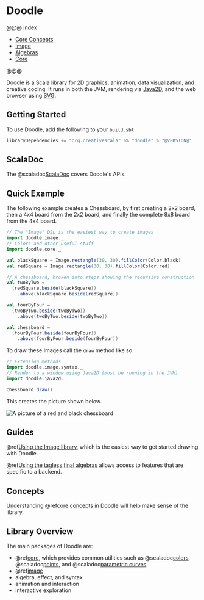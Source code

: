# Doodle

@@@ index

- [Core Concepts](concepts/index.md)
- [Image](image/index.md)
- [Algebras](algebra/index.md)
- [Core](core/index.md)

@@@

Doodle is a Scala library for 2D graphics, animation, data visualization, and creative coding. It runs in both the JVM, rendering via [Java2D][java2d], and the web browser using [SVG][svg].


## Getting Started

To use Doodle, add the following to your `build.sbt`

```scala
libraryDependencies += "org.creativescala" %% "doodle" % "@VERSION@"
```


## ScalaDoc

The @scaladoc[ScalaDoc](doodle.index) covers Doodle's APIs.


## Quick Example

The following example creates a Chessboard, by first creating a 2x2 board, then a 4x4 board from the 2x2 board, and finally the complete 8x8 board from the 4x4 board.


```scala mdoc:silent
// The "Image" DSL is the easiest way to create images
import doodle.image._
// Colors and other useful stuff
import doodle.core._

val blackSquare = Image.rectangle(30, 30).fillColor(Color.black)
val redSquare = Image.rectangle(30, 30).fillColor(Color.red)

// A chessboard, broken into steps showing the recursive construction
val twoByTwo =
  (redSquare.beside(blackSquare))
    .above(blackSquare.beside(redSquare))

val fourByFour =
  (twoByTwo.beside(twoByTwo))
    .above(twoByTwo.beside(twoByTwo))

val chessboard =
  (fourByFour.beside(fourByFour))
    .above(fourByFour.beside(fourByFour))
```

To draw these Images call the `draw` method like so


```scala
// Extension methods
import doodle.image.syntax._
// Render to a window using Java2D (must be running in the JVM)
import doodle.java2d._

chessboard.draw()
```

This creates the picture shown below.

![A picture of a red and black chessboard](img/chessboard.png)


## Guides

@ref[Using the Image library](image/index.md), which is the easiest way to get started drawing with Doodle.

@ref[Using the tagless final algebras](algebra/index.md) allows access to features that are specific to a backend.

## Concepts

Understanding @ref[core concepts](concepts/index.md) in Doodle will help make sense of the library.


## Library Overview

The main packages of Doodle are:

- @ref[core](core/index.md), which provides common utilities such as @scaladoc[colors](doodle.core.Color), @scaladoc[points](doodle.core.Point), and @scaladoc[parametric curves](doodle.core.Parametric$).
- @ref[image](image/index.md)
- algebra, effect, and syntax
- animation and interaction
- interactive exploration


[java2d]: https://en.wikipedia.org/wiki/Java_2D
[svg]: https://en.wikipedia.org/wiki/Scalable_Vector_Graphics
[expression-problem]: https://en.wikipedia.org/wiki/Expression_problem
